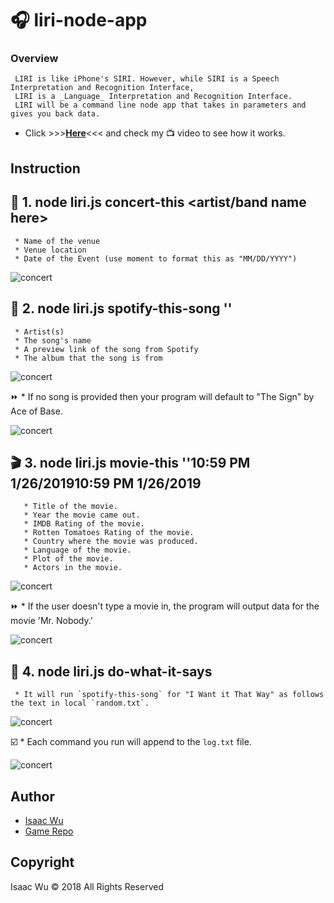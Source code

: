 # :headphones: liri-node-app

### Overview
     LIRI is like iPhone's SIRI. However, while SIRI is a Speech Interpretation and Recognition Interface, 
     LIRI is a _Language_ Interpretation and Recognition Interface. 
     LIRI will be a command line node app that takes in parameters and gives you back data.

* Click  >>>**[Here](https://youtu.be/F9wBMugsnOE)**<<<  and check my :tv: video to see how it works.


## Instruction

##  :guitar: 1. node liri.js concert-this <artist/band name here>
     * Name of the venue
     * Venue location
     * Date of the Event (use moment to format this as "MM/DD/YYYY")

![concert](/imgs/2019-01-26 (3))


## :microphone: 2. node liri.js spotify-this-song '<song name here>'
     * Artist(s)
     * The song's name
     * A preview link of the song from Spotify
     * The album that the song is from

![concert](/imgs/2019-01-26 (4))

:fast_forward:   * If no song is provided then your program will default to "The Sign" by Ace of Base.

![concert](/imgs/2019-01-26 (5))

## :clapper: 3. node liri.js movie-this '<movie name here>'10:59 PM 1/26/201910:59 PM 1/26/2019
       * Title of the movie.
       * Year the movie came out.
       * IMDB Rating of the movie.
       * Rotten Tomatoes Rating of the movie.
       * Country where the movie was produced.
       * Language of the movie.
       * Plot of the movie.
       * Actors in the movie.

![concert](/imgs/2019-01-26 (6))

:fast_forward:   * If the user doesn't type a movie in, the program will output data for the movie 'Mr. Nobody.'

![concert](/imgs/2019-01-26 (7))

## :page_facing_up: 4. node liri.js do-what-it-says
     * It will run `spotify-this-song` for "I Want it That Way" as follows the text in local `random.txt`.

![concert](/imgs/2019-01-26 (1))

:ballot_box_with_check:   * Each command you run will append to the `log.txt` file.

![concert](/imgs/2019-01-26 (2))

## Author
* [Isaac Wu](https://github.com/squall2046)
* [Game Repo](https://github.com/squall2046/liri-node-app)

## Copyright
Isaac Wu © 2018 All Rights Reserved

